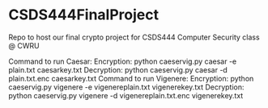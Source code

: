 # CSDS444FinalProject
Repo to host our final crypto project for CSDS444 Computer Security class @ CWRU

Command to run Caesar:
Encryption: python caeservig.py caesar -e plain.txt caesarkey.txt
Decryption: python caeservig.py caesar -d plain.txt.enc caesarkey.txt
Command to run Vigenere:
Encryption: python caeservig.py vigenere -e vigenereplain.txt vigenerekey.txt
Decryption: python caeservig.py vigenere -d vigenereplain.txt.enc vigenerekey.txt
